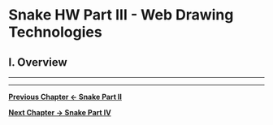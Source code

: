# Snake HW Part III - Web Drawing Technologies

## I. Overview


<hr><hr>

**[Previous Chapter <- Snake Part II](HW-snake-2.md)**

**[Next Chapter -> Snake Part IV](HW-snake-4.md)**
